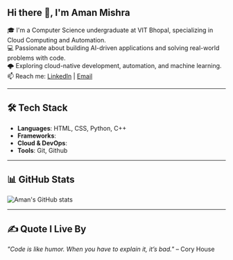 ## Hi there 👋,  I'm Aman Mishra

🎓 I'm a Computer Science undergraduate at VIT Bhopal, specializing in Cloud Computing and Automation.  
💻 Passionate about building AI-driven applications and solving real-world problems with code.  
🌩️ Exploring cloud-native development, automation, and machine learning.  
📫 Reach me: [LinkedIn]([https://www.linkedin.com/in/aman-mishra-15x5]) | [Email](mailto:amanmishra35256@gmail.com)

---

## 🛠️ Tech Stack
- **Languages**: HTML, CSS, Python, C++ 
- **Frameworks**: 
- **Cloud & DevOps**:   
- **Tools**: Git, Github

---

## 📊 GitHub Stats
![Aman's GitHub stats](https://github-readme-stats.vercel.app/api?Aman35256=your-Aman35256&show_icons=true&theme=tokyonight)

---

## ✍️ Quote I Live By
_"Code is like humor. When you have to explain it, it’s bad."_ – Cory House

